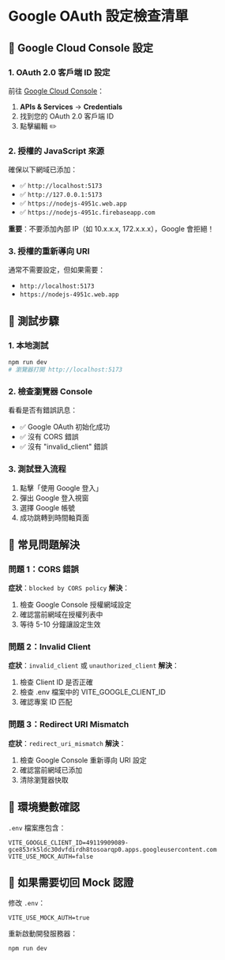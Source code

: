 # Google OAuth 設定檢查清單

## 🔐 Google Cloud Console 設定

### 1. OAuth 2.0 客戶端 ID 設定
前往 [Google Cloud Console](https://console.cloud.google.com/)：

1. **APIs & Services** → **Credentials**
2. 找到您的 OAuth 2.0 客戶端 ID
3. 點擊編輯 ✏️

### 2. 授權的 JavaScript 來源
確保以下網域已添加：
- ✅ `http://localhost:5173`
- ✅ `http://127.0.0.1:5173`
- ✅ `https://nodejs-4951c.web.app`
- ✅ `https://nodejs-4951c.firebaseapp.com`

**重要**：不要添加內部 IP（如 10.x.x.x, 172.x.x.x），Google 會拒絕！

### 3. 授權的重新導向 URI
通常不需要設定，但如果需要：
- `http://localhost:5173`
- `https://nodejs-4951c.web.app`

## 🧪 測試步驟

### 1. 本地測試
```bash
npm run dev
# 瀏覽器打開 http://localhost:5173
```

### 2. 檢查瀏覽器 Console
看看是否有錯誤訊息：
- ✅ Google OAuth 初始化成功
- ✅ 沒有 CORS 錯誤
- ✅ 沒有 "invalid_client" 錯誤

### 3. 測試登入流程
1. 點擊「使用 Google 登入」
2. 彈出 Google 登入視窗
3. 選擇 Google 帳號
4. 成功跳轉到時間軸頁面

## 🚨 常見問題解決

### 問題 1：CORS 錯誤
**症狀**：`blocked by CORS policy`
**解決**：
1. 檢查 Google Console 授權網域設定
2. 確認當前網域在授權列表中
3. 等待 5-10 分鐘讓設定生效

### 問題 2：Invalid Client
**症狀**：`invalid_client` 或 `unauthorized_client`
**解決**：
1. 檢查 Client ID 是否正確
2. 檢查 .env 檔案中的 VITE_GOOGLE_CLIENT_ID
3. 確認專案 ID 匹配

### 問題 3：Redirect URI Mismatch
**症狀**：`redirect_uri_mismatch`
**解決**：
1. 檢查 Google Console 重新導向 URI 設定
2. 確認當前網域已添加
3. 清除瀏覽器快取

## 📝 環境變數確認

`.env` 檔案應包含：
```
VITE_GOOGLE_CLIENT_ID=49119909089-gce853rk5ldc30dvfdirdh8tosoarqp0.apps.googleusercontent.com
VITE_USE_MOCK_AUTH=false
```

## 🔄 如果需要切回 Mock 認證

修改 `.env`：
```
VITE_USE_MOCK_AUTH=true
```

重新啟動開發服務器：
```bash
npm run dev
```